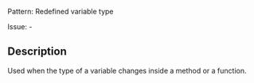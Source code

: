 Pattern: Redefined variable type

Issue: -

## Description

Used when the type of a variable changes inside a method or a function.